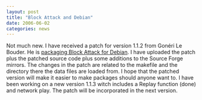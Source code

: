 ```yaml
---
layout: post
title: "Block Attack and Debian"
date: 2006-06-02
categories: news
---
```

Not much new. I have received a patch for version 1.1.2 from Gonéri Le Bouder. He is [packaging Block Attack for Debian](http://bugs.debian.org/cgi-bin/bugreport.cgi?bug=368395). I have uploaded the patch plus the patched source code plus some additions to the Source Forge mirrors. The changes in the patch are related to the makefile and the directory there the data files are loaded from. I hope that the patched version will make it easier to make packages should anyone want to.
I have been working on a new version 1.1.3 witch includes a Replay function (done) and network play. The patch will be incorporated in the next version. 
